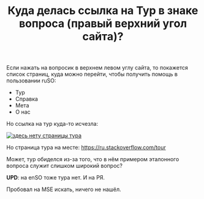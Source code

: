 ﻿---
title: "Куда делась ссылка на Тур в знаке вопроса (правый верхний угол сайта)?"
se.owner.user_id: 532877
se.owner.display_name: "Зонтик"
se.owner.link: "https://ru.meta.stackoverflow.com/users/532877/%d0%97%d0%be%d0%bd%d1%82%d0%b8%d0%ba"
se.link: "https://ru.meta.stackoverflow.com/questions/13066/%d0%9a%d1%83%d0%b4%d0%b0-%d0%b4%d0%b5%d0%bb%d0%b0%d1%81%d1%8c-%d1%81%d1%81%d1%8b%d0%bb%d0%ba%d0%b0-%d0%bd%d0%b0-%d0%a2%d1%83%d1%80-%d0%b2-%d0%b7%d0%bd%d0%b0%d0%ba%d0%b5-%d0%b2%d0%be%d0%bf%d1%80%d0%be%d1%81%d0%b0-%d0%bf%d1%80%d0%b0%d0%b2%d1%8b%d0%b9-%d0%b2%d0%b5%d1%80%d1%85%d0%bd%d0%b8%d0%b9-%d1%83%d0%b3%d0%be%d0%bb-%d1%81%d0%b0%d0%b9%d1%82%d0%b0"
se.question_id: 13066
se.post_type: question
---
<p>Если нажать на вопросик в верхнем левом углу сайта, то покажется список страниц, куда можно перейти, чтобы получить помощь в пользовании ruSO:</p>
<ul>
<li>Тур</li>
<li>Справка</li>
<li>Мета</li>
<li>О нас</li>
</ul>
<p>Но ссылка на тур куда-то исчезла:</p>
<p><a href="https://i.stack.imgur.com/fNZGR.png" rel="nofollow noreferrer"><img src="https://i.stack.imgur.com/fNZGR.png" alt="здесь нету страницы тура" /></a></p>
<p>Но страница тура на месте: <a href="https://ru.stackoverflow.com/tour">https://ru.stackoverflow.com/tour</a></p>
<p>Может, тур обиделся из-за того, что в нём примером эталонного вопроса служит слишком широкий вопрос?</p>
<p><strong>UPD</strong>: на enSO тоже тура нет. И на PЯ.</p>
<p>Пробовал на MSE искать, ничего не нашёл.</p>
